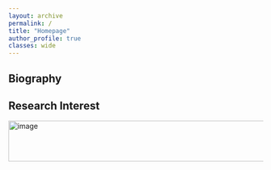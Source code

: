 ```yaml
---
layout: archive
permalink: /
title: "Homepage"
author_profile: true
classes: wide
---
```


## Biography

## Research Interest
<img width="789" height="81" alt="image" src="https://github.com/yinlongsan/yinlongsan.github.io/tree/master/images" />
 
